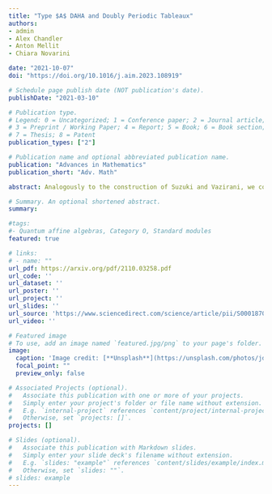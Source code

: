 ```yaml
---
title: "Type $A$ DAHA and Doubly Periodic Tableaux"
authors:
- admin
- Alex Chandler
- Anton Mellit
- Chiara Novarini

date: "2021-10-07"
doi: "https://doi.org/10.1016/j.aim.2023.108919"

# Schedule page publish date (NOT publication's date).
publishDate: "2021-03-10"

# Publication type.
# Legend: 0 = Uncategorized; 1 = Conference paper; 2 = Journal article;
# 3 = Preprint / Working Paper; 4 = Report; 5 = Book; 6 = Book section;
# 7 = Thesis; 8 = Patent
publication_types: ["2"]

# Publication name and optional abbreviated publication name.
publication: "Advances in Mathematics"
publication_short: "Adv. Math"

abstract: Analogously to the construction of Suzuki and Vazirani, we construct representations of the $GL_m$-type Double Affine Hecke Algebra at roots of unity. These representations are graded and the weight spaces for the $X$-variables are parametrized by the combinatorial objects we call doubly periodic tableaux. We show that our representations exhaust all graded $X$-semisimple representations, and the direct sum of all our representations is faithful. Analogously to the construction of Jordan and Vazirani of rectangular DAHA representations, we show that our representations can be interpreted in terms of ribbon fusion categories associated to $U_q(\mathfrak{gl}_N)$ at roots of unity. Combining the ribbon structure with faithfulness we deduce a conjecture of Morton and Samuelson about realization of DAHA as a skein algebra of the torus with base string modulo certain local relations. 

# Summary. An optional shortened abstract.
summary: 

#tags:
#- Quantum affine algebras, Category O, Standard modules
featured: true

# links:
# - name: ""
url_pdf: https://arxiv.org/pdf/2110.03258.pdf
url_code: ''
url_dataset: ''
url_poster: ''
url_project: ''
url_slides: ''
url_source: 'https://www.sciencedirect.com/science/article/pii/S0001870823000622'
url_video: ''

# Featured image
# To use, add an image named `featured.jpg/png` to your page's folder. 
image:
  caption: 'Image credit: [**Unsplash**](https://unsplash.com/photos/jdD8gXaTZsc)'
  focal_point: ""
  preview_only: false

# Associated Projects (optional).
#   Associate this publication with one or more of your projects.
#   Simply enter your project's folder or file name without extension.
#   E.g. `internal-project` references `content/project/internal-project/index.md`.
#   Otherwise, set `projects: []`.
projects: []

# Slides (optional).
#   Associate this publication with Markdown slides.
#   Simply enter your slide deck's filename without extension.
#   E.g. `slides: "example"` references `content/slides/example/index.md`.
#   Otherwise, set `slides: ""`.
# slides: example
---
```







